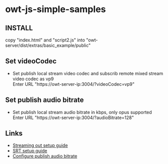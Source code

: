 # owt-js-simple-samples

## INSTALL
copy "index.html" and "script2.js" into "owt-server/dist/extras/basic_example/public"

## Set videoCodec
- Set publish local stream video codec and subscrib remote mixed stream video codec as vp9  
  Enter URL "https://owt-server-ip:3004/?videoCodec=vp9"

## Set publish audio bitrate
- Set publish local stream audio bitrate in kbps, only opus supported   
  Enter URL "https://owt-server-ip:3004/?audioBitrate=128"

## Links
- [Streaming out setup guide](https://github.com/daijh/owt-doc/blob/master/streaming_out_setup_guide.md)  
- [SRT setup guide](https://github.com/daijh/owt-doc/blob/master/owt_srt_setup_guide.md)  
- [Configure publish audio bitrate](https://github.com/daijh/owt-doc/blob/master/owt_publish_audio_bitrate.md)  
